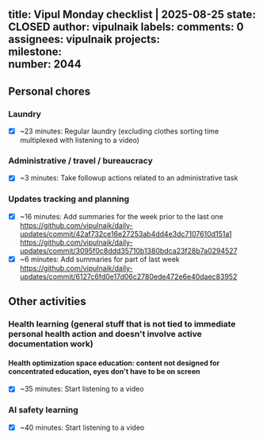 title:	Vipul Monday checklist | 2025-08-25
state:	CLOSED
author:	vipulnaik
labels:	
comments:	0
assignees:	vipulnaik
projects:	
milestone:	
number:	2044
--
## Personal chores

### Laundry

- [x] ~23 minutes: Regular laundry (excluding clothes sorting time multiplexed with listening to a video)

### Administrative / travel / bureaucracy

- [x] ~3 minutes: Take followup actions related to an administrative task

### Updates tracking and planning

- [x] ~16 minutes: Add summaries for the week prior to the last one https://github.com/vipulnaik/daily-updates/commit/42af732ce16e27253ab4dd4e3dc7107610d151a1 https://github.com/vipulnaik/daily-updates/commit/3095f0c8ddd35710b1380bdca23f28b7a0294527
- [x] ~6 minutes: Add summaries for part of last week https://github.com/vipulnaik/daily-updates/commit/6127c6fd0e17d06c2780ede472e6e40daec83952

## Other activities

### Health learning (general stuff that is not tied to immediate personal health action and doesn't involve active documentation work)

#### Health optimization space education: content not designed for concentrated education, eyes don't have to be on screen

- [x] ~35 minutes: Start listening to a video

### AI safety learning

- [x] ~40 minutes: Start listening to a video

